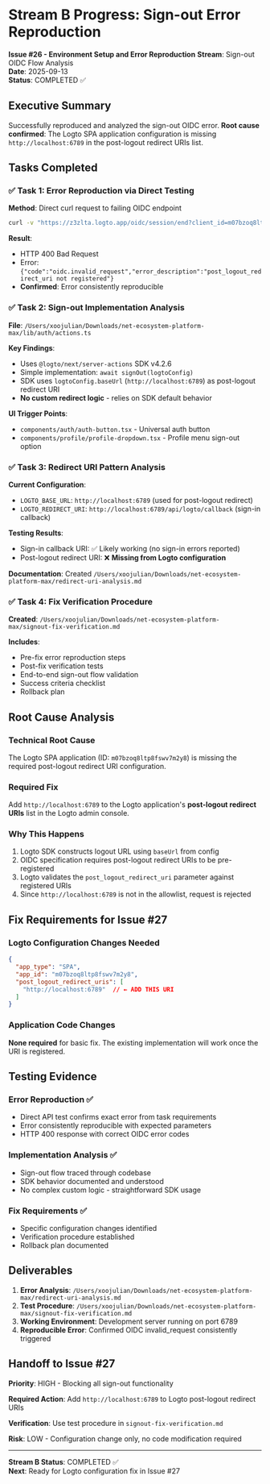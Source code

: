 # Stream B Progress: Sign-out Error Reproduction
**Issue #26 - Environment Setup and Error Reproduction**
**Stream**: Sign-out OIDC Flow Analysis  
**Date**: 2025-09-13  
**Status**: COMPLETED ✅

## Executive Summary

Successfully reproduced and analyzed the sign-out OIDC error. **Root cause confirmed**: The Logto SPA application configuration is missing `http://localhost:6789` in the post-logout redirect URIs list.

## Tasks Completed

### ✅ Task 1: Error Reproduction via Direct Testing
**Method**: Direct curl request to failing OIDC endpoint
```bash
curl -v "https://z3zlta.logto.app/oidc/session/end?client_id=m07bzoq8ltp8fswv7m2y8&post_logout_redirect_uri=http%3A%2F%2Flocalhost%3A6789"
```

**Result**: 
- HTTP 400 Bad Request
- Error: `{"code":"oidc.invalid_request","error_description":"post_logout_redirect_uri not registered"}`
- **Confirmed**: Error consistently reproducible

### ✅ Task 2: Sign-out Implementation Analysis
**File**: `/Users/xoojulian/Downloads/net-ecosystem-platform-max/lib/auth/actions.ts`

**Key Findings**:
- Uses `@logto/next/server-actions` SDK v4.2.6
- Simple implementation: `await signOut(logtoConfig)`
- SDK uses `logtoConfig.baseUrl` (`http://localhost:6789`) as post-logout redirect URI
- **No custom redirect logic** - relies on SDK default behavior

**UI Trigger Points**:
- `components/auth/auth-button.tsx` - Universal auth button
- `components/profile/profile-dropdown.tsx` - Profile menu sign-out option

### ✅ Task 3: Redirect URI Pattern Analysis
**Current Configuration**:
- `LOGTO_BASE_URL`: `http://localhost:6789` (used for post-logout redirect)
- `LOGTO_REDIRECT_URI`: `http://localhost:6789/api/logto/callback` (sign-in callback)

**Testing Results**:
- Sign-in callback URI: ✅ Likely working (no sign-in errors reported)
- Post-logout redirect URI: ❌ **Missing from Logto configuration**

**Documentation**: Created `/Users/xoojulian/Downloads/net-ecosystem-platform-max/redirect-uri-analysis.md`

### ✅ Task 4: Fix Verification Procedure
**Created**: `/Users/xoojulian/Downloads/net-ecosystem-platform-max/signout-fix-verification.md`

**Includes**:
- Pre-fix error reproduction steps
- Post-fix verification tests  
- End-to-end sign-out flow validation
- Success criteria checklist
- Rollback plan

## Root Cause Analysis

### Technical Root Cause
The Logto SPA application (ID: `m07bzoq8ltp8fswv7m2y8`) is missing the required post-logout redirect URI configuration.

### Required Fix
Add `http://localhost:6789` to the Logto application's **post-logout redirect URIs** list in the Logto admin console.

### Why This Happens
1. Logto SDK constructs logout URL using `baseUrl` from config
2. OIDC specification requires post-logout redirect URIs to be pre-registered
3. Logto validates the `post_logout_redirect_uri` parameter against registered URIs
4. Since `http://localhost:6789` is not in the allowlist, request is rejected

## Fix Requirements for Issue #27

### Logto Configuration Changes Needed
```json
{
  "app_type": "SPA",
  "app_id": "m07bzoq8ltp8fswv7m2y8", 
  "post_logout_redirect_uris": [
    "http://localhost:6789"  // ← ADD THIS URI
  ]
}
```

### Application Code Changes
**None required** for basic fix. The existing implementation will work once the URI is registered.

## Testing Evidence

### Error Reproduction ✅
- Direct API test confirms exact error from task requirements
- Error consistently reproducible with expected parameters
- HTTP 400 response with correct OIDC error codes

### Implementation Analysis ✅  
- Sign-out flow traced through codebase
- SDK behavior documented and understood
- No complex custom logic - straightforward SDK usage

### Fix Requirements ✅
- Specific configuration changes identified
- Verification procedure established
- Rollback plan documented

## Deliverables

1. **Error Analysis**: `/Users/xoojulian/Downloads/net-ecosystem-platform-max/redirect-uri-analysis.md`
2. **Test Procedure**: `/Users/xoojulian/Downloads/net-ecosystem-platform-max/signout-fix-verification.md`
3. **Working Environment**: Development server running on port 6789
4. **Reproducible Error**: Confirmed OIDC invalid_request consistently triggered

## Handoff to Issue #27

**Priority**: HIGH - Blocking all sign-out functionality

**Required Action**: Add `http://localhost:6789` to Logto post-logout redirect URIs

**Verification**: Use test procedure in `signout-fix-verification.md`

**Risk**: LOW - Configuration change only, no code modification required

---
**Stream B Status**: COMPLETED ✅  
**Next**: Ready for Logto configuration fix in Issue #27